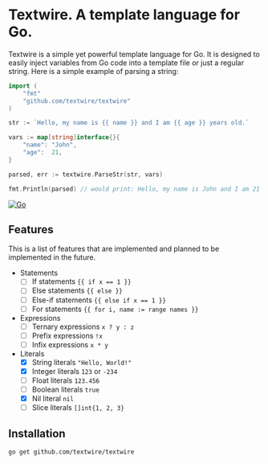 # Textwire. A template language for Go.

Textwire is a simple yet powerful template language for Go. It is designed to easily inject variables from Go code into a template file or just a regular string. Here is a simple example of parsing a string:

```go
import (
    "fmt"
    "github.com/textwire/textwire"
)

str := `Hello, my name is {{ name }} and I am {{ age }} years old.`

vars := map[string]interface{}{
    "name": "John",
    "age":  21,
}

parsed, err := textwire.ParseStr(str, vars)

fmt.Println(parsed) // would print: Hello, my name is John and I am 21 years old.
```


[![Go](https://github.com/textwire/textwire/actions/workflows/go.yml/badge.svg)](https://github.com/textwire/textwire/actions/workflows/go.yml)

## Features

This is a list of features that are implemented and planned to be implemented in the future.

- Statements
    - [ ] If statements `{{ if x == 1 }}`
    - [ ] Else statements `{{ else }}`
    - [ ] Else-if statements `{{ else if x == 1 }}`
    - [ ] For statements `{{ for i, name := range names }}`
- Expressions
    - [ ] Ternary expressions `x ? y : z`
    - [ ] Prefix expressions `!x`
    - [ ] Infix expressions `x * y`
- Literals
    - [x] String literals `"Hello, World!"`
    - [x] Integer literals `123` or `-234`
    - [ ] Float literals `123.456`
    - [ ] Boolean literals `true`
    - [x] Nil literal `nil`
    - [ ] Slice literals `[]int{1, 2, 3}`

## Installation

```bash
go get github.com/textwire/textwire
```